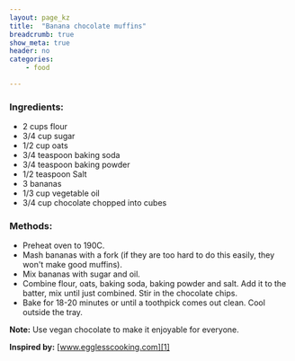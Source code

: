 ```yaml
---
layout: page_kz
title:  "Banana chocolate muffins"
breadcrumb: true
show_meta: true
header: no
categories:
    - food

---
```


### Ingredients:

* 2 cups flour
* 3/4 cup sugar
* 1/2 cup oats
* 3/4 teaspoon baking soda
* 3/4 teaspoon baking powder
* 1/2 teaspoon Salt
* 3 bananas
* 1/3 cup vegetable oil
* 3/4 cup chocolate chopped into cubes

### Methods:

* Preheat oven to 190C.
* Mash bananas with a fork (if they are too hard to do this easily, they won't make good muffins).
* Mix bananas with sugar and oil.
* Combine flour, oats, baking soda, baking powder and salt. Add it to the batter, mix until just combined. Stir in the chocolate chips.
* Bake for 18-20 minutes or until a toothpick comes out clean. Cool outside the tray.

**Note:** Use vegan chocolate to make it enjoyable for everyone.

**Inspired by:** [www.egglesscooking.com][1]

[1]: https://www.egglesscooking.com/banana-chocolate-chip-muffins/